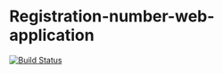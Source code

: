 # Registration-number-web-application
[![Build Status](https://travis-ci.org/Ayabonga2017/Registration-number-web-application.svg?branch=master)](https://travis-ci.org/Ayabonga2017/Registration-number-web-application)

